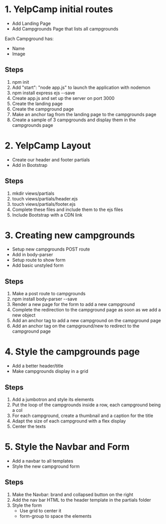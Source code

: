 # 1. YelpCamp initial routes

* Add Landing Page
* Add Campgrounds Page that lists all campgrounds

Each Campground has:
* Name
* Image

## Steps

1. npm init
2. Add "start": "node app.js" to launch the application with nodemon
3. npm install express ejs --save
4. Create app.js and set up the server on port 3000
5. Create the landing page
6. Create the campground page
7. Make an anchor tag from the landing page to the campgrounds page
8. Create a sample of 3 campgrounds and display them in the campgrounds page 

# 2. YelpCamp Layout

* Create our header and footer partials
* Add in Bootstrap

## Steps

1. mkdir views/partials
2. touch views/partials/header.ejs
3. touch views/partials/footer.ejs
4. Complete these files and include them to the ejs files
5. Include Bootstrap with a CDN link

# 3. Creating new campgrounds

* Setup new campgrounds POST route
* Add in body-parser
* Setup route to show form
* Add basic unstyled form

## Steps

1. Make a post route to campgrounds
2. npm install body-parser --save
3. Render a new page for the form to add a new campground
4. Complete the redirection to the campground page as soon as we add a new object
5. Add an anchor tag to add a new campground on the campground page
6. Add an anchor tag on the campground/new to redirect to the campground page

# 4. Style the campgrounds page

* Add a better header/title
* Make campgrounds display in a grid

## Steps

1. Add a jumbotron and style its elements
2. Put the loop of the campgrounds inside a row, each campground being a col
3. For each campground, create a thumbnail and a caption for the title
4. Adapt the size of each campground with a flex display
5. Center the texts

# 5. Style the Navbar and Form

* Add a navbar to all templates
* Style the new campground form

## Steps
 
 1. Make the Navbar: brand and collapsed button on the right
 2. Add the nav bar HTML to the header template in the partials folder
 3. Style the form
    * Use grid to center it
    * form-group to space the elements

